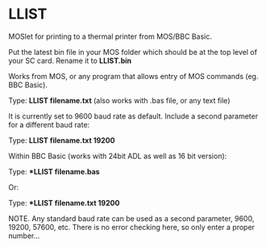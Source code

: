 # LLIST
MOSlet for printing to a thermal printer from MOS/BBC Basic.

Put the latest bin file in your MOS folder which should be at the top level of your SC card. Rename it to <B>LLIST.bin</B>

Works from MOS, or any program that allows entry of MOS commands (eg. BBC Basic).

Type: <B>LLIST filename.txt</B> (also works with .bas file, or any text file)

It is currently set to 9600 baud rate as default. Include a second parameter for a different baud rate:

Type: <B>LLIST filename.txt  19200</B> 

Within BBC Basic (works with 24bit ADL as well as 16 bit version):

Type: <B>*LLIST filename.bas</B>

Or:

Type: <B>*LLIST filename.txt  19200</B> 

NOTE. Any standard baud rate can be used as a second parameter, 9600, 19200, 57600, etc. There is no error checking here, so only enter a proper number...

